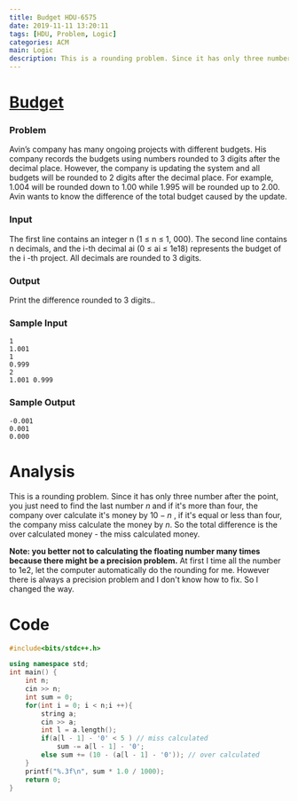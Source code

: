 ```yaml
---
title: Budget HDU-6575
date: 2019-11-11 13:20:11
tags: [HDU, Problem, Logic]
categories: ACM
main: Logic
description: This is a rounding problem. Since it has only three number after the point, you just need to find the last number n and if it's more than four...
---
```


# [Budget](http://acm.hdu.edu.cn/showproblem.php?pid=6575)

### Problem

Avin’s company has many ongoing projects with different budgets. His company records the budgets using numbers rounded to 3 digits after the decimal place. However, the company is updating the system and all budgets will be rounded to 2 digits after the decimal place. For example, 1.004 will be rounded down
to 1.00 while 1.995 will be rounded up to 2.00. Avin wants to know the difference of the total budget caused by the update.

### Input

The first line contains an integer n (1 ≤ n ≤ 1, 000). The second line contains n decimals, and the i-th decimal ai (0 ≤ ai ≤ 1e18) represents the budget of the i -th project. All decimals are rounded to 3 digits.

### Output

Print the difference rounded to 3 digits..

### Sample Input

```
1
1.001
1
0.999
2
1.001 0.999
```

### Sample Output

```
-0.001
0.001
0.000
```

# Analysis

This is a rounding problem. Since it has only three number after the point, you just need to find the last number $n$ and if it's more than four, the company over calculate it's money by $10-n$ , if it's equal or less than four, the company miss calculate the money by $n$. So the total difference is the over calculated money - the miss calculated money.

**Note: you better not to calculating the floating number many times because there might be a precision problem.** At first I time all the number to 1e2, let the computer automatically do the rounding for me. However there is always a precision problem and I don't know how to fix. So I changed the way.

# Code

```c++
#include<bits/stdc++.h>

using namespace std;
int main() {
	int n;
	cin >> n;
	int sum = 0;
	for(int i = 0; i < n;i ++){
		string a;
		cin >> a;
		int l = a.length();
		if(a[l - 1] - '0' < 5 ) // miss calculated
			sum -= a[l - 1] - '0';
		else sum += (10 - (a[l - 1] - '0')); // over calculated
	}
	printf("%.3f\n", sum * 1.0 / 1000);
	return 0;
}
```